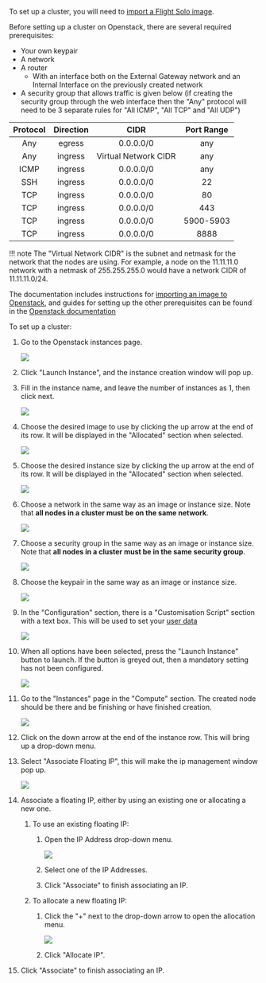 
To set up a cluster, you will need to [import a Flight Solo image](../get-solo/index.md).

Before setting up a cluster on Openstack, there are several required prerequisites:

- Your own keypair
- A network
- A router
    - With an interface both on the External Gateway network and an Internal Interface on the previously created network
- A security group that allows traffic is given below (if creating the security group through the web interface then the "Any" protocol will need to be 3 separate rules for "All ICMP", "All TCP" and "All UDP")

| Protocol   |      Direction      |  CIDR | Port Range |
|:----------:|:-------------:|:------:|:------:|
| Any | egress | 0.0.0.0/0  | any |
| Any | ingress  |   Virtual Network CIDR | any|
| ICMP | ingress |  0.0.0.0/0 | any |
| SSH | ingress |  0.0.0.0/0 | 22 |
| TCP | ingress |  0.0.0.0/0 | 80 |
| TCP | ingress |  0.0.0.0/0 | 443 |
| TCP | ingress |  0.0.0.0/0 | 5900-5903 |
| TCP | ingress |  0.0.0.0/0 | 8888 |

!!! note
    The "Virtual Network CIDR" is the subnet and netmask for the network that the nodes are using. For example, a node on the 11.11.11.0 network with a netmask of 255.255.255.0 would have a network CIDR of 11.11.11.0/24.


The documentation includes instructions for [importing an image to Openstack](../get-solo/openstack.md), and guides for setting up the other prerequisites can be found in the [Openstack documentation](https://docs.openstack.org)


To set up a cluster:

1. Go to the Openstack instances page.

    ![](img/openstack_instances.png)

1. Click "Launch Instance", and the instance creation window will pop up.

1. Fill in the instance name, and leave the number of instances as 1, then click next.

    ![](img/openstack_instance_details.png)

1. Choose the desired image to use by clicking the up arrow at the end of its row. It will be displayed in the "Allocated" section when selected.

    ![](img/openstack_instance_source.png)

1. Choose the desired instance size by clicking the up arrow at the end of its row. It will be displayed in the "Allocated" section when selected.

    ![](img/openstack_instance_flavours.png)

1. Choose a network in the same way as an image or instance size. Note that **all nodes in a cluster must be on the same network**.

    ![](img/openstack_instance_network.png)

1. Choose a security group in the same way as an image or instance size. Note that **all nodes in a cluster must be in the same security group**.

    ![](img/openstack_instance_security.png)

1. Choose the keypair in the same way as an image or instance size.

    ![](img/openstack_instance_keypair.png)

1. In the "Configuration" section, there is a "Customisation Script" section with a text box. This will be used to set your [user data](../understand-solo/user-data.md)

    ![](img/openstack_instance_configuration.png)

1. When all options have been selected, press the "Launch Instance" button to launch. If the button is greyed out, then a mandatory setting has not been configured.

    ![](img/openstack_instance_ready.png)

1. Go to the "Instances" page in the "Compute" section. The created node should be there and be finishing or have finished creation.

    ![](img/openstack_associate_ip.png)


1. Click on the down arrow at the end of the instance row. This will bring up a drop-down menu.

1. Select "Associate Floating IP", this will make the ip management window pop up.

    ![](img/openstack_manage_ips.png)

1. Associate a floating IP, either by using an existing one or allocating a new one.

    1. To use an existing floating IP:

        1. Open the IP Address drop-down menu.

            ![](img/openstack_manage_ips_dropdown.png)

        1. Select one of the IP Addresses.

        1. Click "Associate" to finish associating an IP.

    1. To allocate a new floating IP:

        1. Click the "+" next to the drop-down arrow to open the allocation menu.

            ![](img/openstack_manage_ips_new.png)

        1. Click "Allocate IP".

1. Click "Associate" to finish associating an IP.
